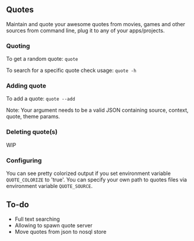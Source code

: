 ## Quotes ##

Maintain and quote your awesome quotes from movies, games and other sources from command line, plug it to any of
your apps/projects.

### Quoting ###

To get a random quote:
<code>quote</code>

To search for a specific quote check usage:
<code>quote -h</code>

### Adding quote ###

To add a quote:
<code>quote --add <argument></code>

Note: Your argument needs to be a valid JSON containing source, context, quote, theme params.

### Deleting quote(s) ###

WIP

### Configuring ###

You can see pretty colorized output if you set environment variable `QUOTE_COLORIZE` to 'true'.
You can specify your own path to quotes files via environment variable `QUOTE_SOURCE`.

## To-do ##

 * Full text searching
 * Allowing to spawn quote server
 * Move quotes from json to nosql store




